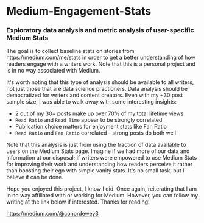 # Medium-Engagement-Stats
### Exploratory data analysis and metric analysis of user-specific Medium Stats

The goal is to collect baseline stats on stories from https://medium.com/me/stats in order to get a better understanding of how readers engage with a writers work. Note that this is a personal project and is in no way associated with Medium.

It's worth noting that this type of analysis should be available to all writers, not just those that are data science practioners. Data analysis should be democratized for writers and content creators. Even with my ~30 post sample size, I was able to walk away with some interesting insights:
* 2 out of my 30+ posts make up over 70% of my total lifetime views
* `Read Ratio` and `Read Time` appear to be strongly correlated
* Publication choice matters for enjoyment stats like Fan Ratio
* `Read Ratio` and `Fan Ratio` correlated - strong posts do both well

Note that this analysis is just from using the fraction of data available to users on the Medium Stats page. Imagine if we had more of our data and information at our disposal; if writers were empowered to use Medium Stats for improving their work and understanding how readers perceive it rather than boosting their ego with simple vanity stats. It's no small task, but I believe it can be done.

Hope you enjoyed this project, I know I did. Once again, reiterating that I am in no way affiliated with or working for Medium. However, you can follow my writing at the link below if interested. Thanks for reading!

https://medium.com/@conordewey3
